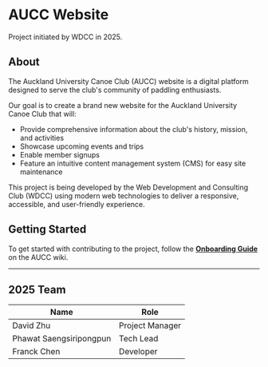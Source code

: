 # AUCC Website

Project initiated by WDCC in 2025.

## About

The Auckland University Canoe Club (AUCC) website is a digital platform designed to serve the club's community of paddling enthusiasts.

Our goal is to create a brand new website for the Auckland University Canoe Club that will:

- Provide comprehensive information about the club's history, mission, and activities
- Showcase upcoming events and trips
- Enable member signups
- Feature an intuitive content management system (CMS) for easy site maintenance

This project is being developed by the Web Development and Consulting Club (WDCC) using modern web technologies to deliver a responsive, accessible, and user-friendly experience.

## Getting Started

To get started with contributing to the project, follow the [**Onboarding Guide**](https://github.com/UoaWDCC/aucc/wiki/Onboarding-Guide) on the AUCC wiki.

---

## 2025 Team

| Name                    | Role            |
| ----------------------- | --------------- |
| David Zhu               | Project Manager |
| Phawat Saengsiripongpun | Tech Lead       |
| Franck Chen             | Developer       |

